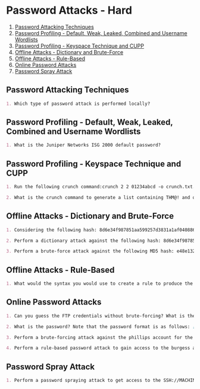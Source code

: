 # Password Attacks - Hard

1. [Password Attacking Techniques](#password-attacking-techniques)
2. [Password Profiling - Default, Weak, Leaked, Combined and Username Wordlists](#password-profiling---default-weak-leaked-combined-and-username-wordlists)
3. [Password Profiling - Keyspace Technique and CUPP](#password-profiling---keyspace-technique-and-cupp)
4. [Offline Attacks - Dictionary and Brute-Force](#offline-attacks---dictionary-and-brute-force)
5. [Offline Attacks - Rule-Based](#offline-attacks---rule-based)
6. [Online Password Attacks](#online-password-attacks)
7. [Password Spray Attack](#password-spray-attack)

## Password Attacking Techniques

```markdown
1. Which type of password attack is performed locally?
```

## Password Profiling - Default, Weak, Leaked, Combined and Username Wordlists

```markdown
1. What is the Juniper Networks ISG 2000 default password?
```

## Password Profiling - Keyspace Technique and CUPP

```markdown
1. Run the following crunch command:crunch 2 2 01234abcd -o crunch.txt. How many words did crunch generate?

2. What is the crunch command to generate a list containing THM@! and output to a filed named tryhackme.txt?
```

## Offline Attacks - Dictionary and Brute-Force

```markdown
1. Considering the following hash: 8d6e34f987851aa599257d3831a1af040886842f. What is the hash type?

2. Perform a dictionary attack against the following hash: 8d6e34f987851aa599257d3831a1af040886842f. What is the cracked value? Use rockyou.txt wordlist.

3. Perform a brute-force attack against the following MD5 hash: e48e13207341b6bffb7fb1622282247b. What is the cracked value? Note the password is a 4 digit number: [0-9][0-9][0-9][0-9]
```

## Offline Attacks - Rule-Based

```markdown
1. What would the syntax you would use to create a rule to produce the following: "S[Word]NN  where N is Number and S is a symbol of !@?
```

## Online Password Attacks

```markdown
1. Can you guess the FTP credentials without brute-forcing? What is the flag?

2. What is the password? Note that the password format is as follows: [symbol][dictionary word][0-9][0-9].

3. Perform a brute-forcing attack against the phillips account for the login page at http://MACHINE_IP/login-get using hydra? What is the flag?

4. Perform a rule-based password attack to gain access to the burgess account. Find the flag at the following website: http://MACHINE_IP/login-post/. What is the flag?
```

## Password Spray Attack

```markdown
1. Perform a password spraying attack to get access to the SSH://MACHINE_IP server to read /etc/flag. What is the flag?
```
